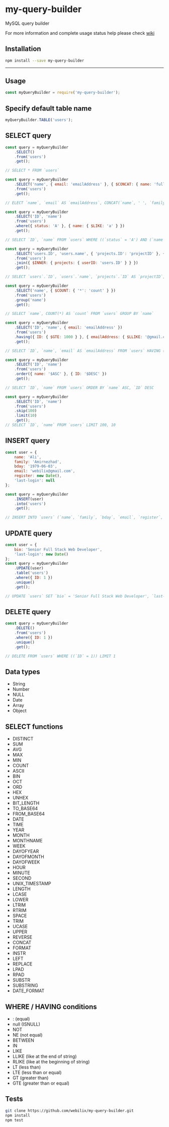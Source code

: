 # my-query-builder

MySQL query builder

For more information and complete usage status help please check [wiki](https://github.com/webilix/my-query-builder/wiki/)

## Installation

```bash
npm install --save my-query-builder
```

---

## Usage

```javascript
const myQueryBuilder = require('my-query-builder');
```

## Specify default table name

```javascript
myQueryBuilder.TABLE('users');
```

## SELECT query

```javascript
const query = myQueryBuilder
    .SELECT()
    .from('users')
    .get();

// SELECT * FROM `users`
```

```javascript
const query = myQueryBuilder
    .SELECT('name', { email: 'emailAddress' }, { $CONCAT: { name: 'fullName' }, $ARGS: ['$ ', 'family'] })
    .from('users')
    .get();

// ELECT `name`, `email` AS `emailAddress`, CONCAT(`name`, ' ', `family`) AS `fullName` FROM `users`
```

```javascript
const query = myQueryBuilder
    .SELECT('ID', 'name')
    .from('users')
    .where({ status: 'A' }, { name: { $LIKE: 'a' } })
    .get();

// SELECT `ID`, `name` FROM `users` WHERE ((`status` = 'A') AND (`name` LIKE '%a%'))
```

```javascript
const query = myQueryBuilder
    .SELECT('users.ID', 'users.name', { 'projects.ID': 'projectID' }, { 'projects.name': 'projectName' })
    .from('users')
    .join({ $INNER: { projects: { userID: 'users.ID' } } })
    .get();

// SELECT `users`.`ID`, `users`.`name`, `projects`.`ID` AS `projectID`, `projects`.`name` AS `projectName` FROM `users` INNER JOIN `projects` ON (`projects`.`userID` = `users`.`ID`)
```

```javascript
const query = myQueryBuilder
    .SELECT('name', { $COUNT: { '*': 'count' } })
    .from('users')
    .group('name')
    .get();

// SELECT `name`, COUNT(*) AS `count` FROM `users` GROUP BY `name`
```

```javascript
const query = myQueryBuilder
    .SELECT('ID', 'name', { email: 'emailAddress' })
    .from('users')
    .having({ ID: { $GTE: 1000 } }, { emailAddress: { $LLIKE: '@gmail.com' } })
    .get();

// SELECT `ID`, `name`, `email` AS `emailAddress` FROM `users` HAVING ((`ID` >= 1000) AND (`emailAddress` LIKE '%@gmail.com'))
```

```javascript
const query = myQueryBuilder
    .SELECT('ID', 'name')
    .from('users')
    .order({ name: '$ASC' }, { ID: '$DESC' })
    .get();

// SELECT `ID`, `name` FROM `users` ORDER BY `name` ASC, `ID` DESC
```

```javascript
const query = myQueryBuilder
    .SELECT('ID', 'name')
    .from('users')
    .skip(100)
    .limit(10)
    .get();
// SELECT `ID`, `name` FROM `users` LIMIT 100, 10
```

## INSERT query

```javascript
const user = {
    name: 'Ali',
    family: 'Amirnezhad',
    bday: '1979-06-03',
    email: 'webilix@gmail.com',
    register: new Date(),
    'last-login': null
};

const query = myQueryBuilder
    .INSERT(user)
    .into('users')
    .get();

// INSERT INTO `users` (`name`, `family`, `bday`, `email`, `register`, `last-login`) VALUES ('Ali', 'Amirnezhad', '1979-06-03', 'webilix@gmail.com', '2019-07-21 01:23:45', NULL)
```

## UPDATE query

```javascript
const user = {
    bio: 'Senior Full Stack Web Developer',
    'last-login': new Date()
};
const query = myQueryBuilder
    .UPDATE(user)
    .table('users')
    .where({ ID: 1 })
    .unique()
    .get();

// UPDATE `users` SET `bio` = 'Senior Full Stack Web Developer', `last-login` = '2019-07-21 01:12:45' WHERE ((`ID` = 1)) LIMIT 1
```

## DELETE query

```javascript
const query = myQueryBuilder
    .DELETE()
    .from('users')
    .where({ ID: 1 })
    .unique()
    .get();

// DELETE FROM `users` WHERE ((`ID` = 1)) LIMIT 1
```

## Data types

-   String
-   Number
-   NULL
-   Date
-   Array
-   Object

## SELECT functions

-   DISTINCT
-   SUM
-   AVG
-   MAX
-   MIN
-   COUNT
-   ASCII
-   BIN
-   OCT
-   ORD
-   HEX
-   UNHEX
-   BIT_LENGTH
-   TO_BASE64
-   FROM_BASE64
-   DATE
-   TIME
-   YEAR
-   MONTH
-   MONTHNAME
-   WEEK
-   DAYOFYEAR
-   DAYOFMONTH
-   DAYOFWEEK
-   HOUR
-   MINUTE
-   SECOND
-   UNIX_TIMESTAMP
-   LENGTH
-   LCASE
-   LOWER
-   LTRIM
-   RTRIM
-   SPACE
-   TRIM
-   UCASE
-   UPPER
-   REVERSE
-   CONCAT
-   FORMAT
-   INSTR
-   LEFT
-   REPLACE
-   LPAD
-   RPAD
-   SUBSTR
-   SUBSTRING
-   DATE_FORMAT

## WHERE / HAVING conditions

-   : (equal)
-   null (ISNULL)
-   NOT
-   NE (not equal)
-   BETWEEN
-   IN
-   LIKE
-   LLIKE (like at the end of string)
-   RLIKE (like at the beginning of string)
-   LT (less than)
-   LTE (less than or equal)
-   GT (greater than)
-   GTE (greater than or equal)

## Tests

```bash
git clone https://github.com/webilix/my-query-builder.git
npm install
npm test
```
